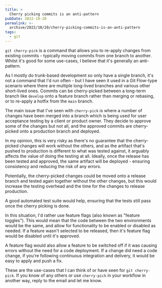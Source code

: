 ```yaml
---
title: >
  Cherry picking commits is an anti-pattern
pubDate: 2022-10-20
permalink: >-
  archive/2022/10/20/cherry-picking-commits-is-an-anti-pattern
tags:
  - git
---
```


`git cherry-pick` is a command that allows you to re-apply changes from existing commits - typically moving commits from one branch to another. Whilst it's good for some use-cases, I believe that it's generally an anti-pattern.

As I mostly do trunk-based development so only have a single branch, it's not a command that I'd run often - but I have seen it used in a Git Flow-type scenario where there are multiple long-lived branches and various other short-lived ones. Commits can be cherry-picked between a long-term branch like `develop` onto a feature branch rather than merging or rebasing, or to re-apply a hotfix from the `main` branch.

The main issue that I've seen with `cherry-pick` is where a number of changes have been merged into a branch which is being used for user acceptance testing by a client or product owner. They decide to approve some of the changes but not all, and the approved commits are cherry-picked onto a production branch and deployed.

In my opinion, this is very risky as there's no guarantee that the cherry-picked changes will work without the others, and as the artifact that's pushed to production is different to what was tested against, it arguably affects the value of doing the testing at all. Ideally, once the release has been tested and approved, the same artifact will be deployed - ensuring consistency and reducing the risk of any errors.

Potentially, the cherry-picked changes could be moved onto a release branch and tested again together without the other changes, but this would increase the testing overhead and the time for the changes to release production.

A good automated test suite would help, ensuring that the tests still pass once the cherry picking is done.

In this situation, I'd rather use feature flags (also known as "feature toggles"). This would mean that the code between the two environments would be the same, and allow for functionality to be enabled or disabled as needed. If a feature wasn't selected to be released, then it's feature flag would be disabled until it's approved.

A feature flag would also allow a feature to be switched off if it was causing errors without the need for a code deployment. If a change did need a code change, if you're following continuous integration and delivery, it would be easy to apply and push a fix.

These are the use-cases that I can think of or have seen for `git cherry-pick`. If you know of any others or use `cherry-pick` in your workflow in another way, reply to the email and let me know.
